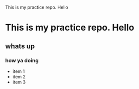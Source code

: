 This is my practice repo. Hello
# This is my practice repo. Hello
## whats up
### how ya doing 

* item 1
* item 2
* item 3

